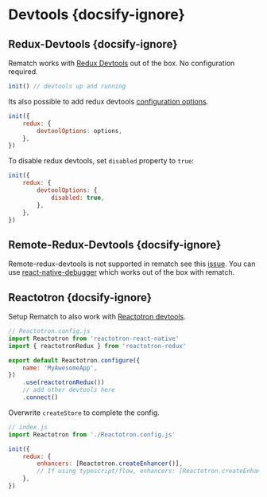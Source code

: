 # Devtools {docsify-ignore}

## Redux-Devtools {docsify-ignore}

Rematch works with [Redux Devtools](https://github.com/zalmoxisus/redux-devtools-extension) out of the box. No configuration required.

```javascript
init() // devtools up and running
```

Its also possible to add redux devtools [configuration options](https://github.com/zalmoxisus/redux-devtools-extension/blob/master/docs/API/Arguments.md).

```javascript
init({
	redux: {
		devtoolOptions: options,
	},
})
```

To disable redux devtools, set `disabled` property to `true`:

```javascript
init({
	redux: {
		devtoolOptions: {
			disabled: true,
		},
	},
})
```

## Remote-Redux-Devtools {docsify-ignore}

Remote-redux-devtools is not supported in rematch see this [issue](https://github.com/rematch/rematch/issues/419).
You can use [react-native-debugger](https://github.com/jhen0409/react-native-debugger) which works out of the box with rematch.

## Reactotron {docsify-ignore}

Setup Rematch to also work with [Reactotron devtools](https://github.com/infinitered/reactotron).

```javascript
// Reactotron.config.js
import Reactotron from 'reactotron-react-native'
import { reactotronRedux } from 'reactotron-redux'

export default Reactotron.configure({
	name: 'MyAwesomeApp',
})
	.use(reactotronRedux())
	// add other devtools here
	.connect()
```

Overwrite `createStore` to complete the config.

```javascript
// index.js
import Reactotron from './Reactotron.config.js'

init({
	redux: {
		enhancers: [Reactotron.createEnhancer()],
		// If using typescript/flow, enhancers: [Reactotron.createEnhancer!()]
	},
})
```
